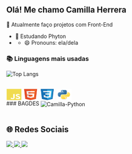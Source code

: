 ## Olá! Me chamo Camilla Herrera 


🔭 Atualmente faço projetos com Front-End
- 🌱 Estudando Phyton
- - 😄 Pronouns: ela/dela


<div>  
  <a href="https://beacons.ai/camillaherreraa"></a> 
  
  ### 📚 Linguagens mais usadas 
  ![Top Langs](https://github-readme-stats.vercel.app/api/top-langs/?username=camillaherreraa&layout=compact&langs_count=6&theme=radical&cache_seconds=60)
</div>

<div style="display: inline_block"><br>
  <img align="center" alt="Camilla-Js" height="30" width="40" src="https://raw.githubusercontent.com/devicons/devicon/master/icons/javascript/javascript-plain.svg">
  <img align="center" alt="Camilla-HTML" height="30" width="40" src="https://raw.githubusercontent.com/devicons/devicon/master/icons/html5/html5-original.svg">
  <img align="center" alt="Camilla-CSS" height="30" width="40" src="https://raw.githubusercontent.com/devicons/devicon/master/icons/css3/css3-original.svg">
  <img align="center" alt="Camilla-Python" height="30" width="40" src="https://raw.githubusercontent.com/devicons/devicon/master/icons/python/python-original.svg">
</div>

<div>
  ### BAGDES 
   <img align="center" alt="Camilla-Python" height="60" width="60" src="https://images.credly.com/images/af8c6b4e-fc31-47c4-8dcb-eb7a2065dc5b/I2CS__1_.png">
</div>

<br>

## 🌐 Redes Sociais

<div> 
  <a href="https://www.instagram.com/camillaherrera_/" target="_blank">
    <img src="https://img.shields.io/badge/-Instagram-%23E4405F?style=for-the-badge&logo=instagram&logoColor=white">
  </a>

  <a href="mailto:camillahwanderley@gmail.com" target="_blank">
    <img src="https://img.shields.io/badge/-Gmail-%23333?style=for-the-badge&logo=gmail&logoColor=white">
  </a>

  <a href="https://www.linkedin.com/in/camila-herrera-750265266/" target="_blank">
    <img src="https://img.shields.io/badge/-LinkedIn-%230077B5?style=for-the-badge&logo=linkedin&logoColor=white">
  </a> 
</div>


